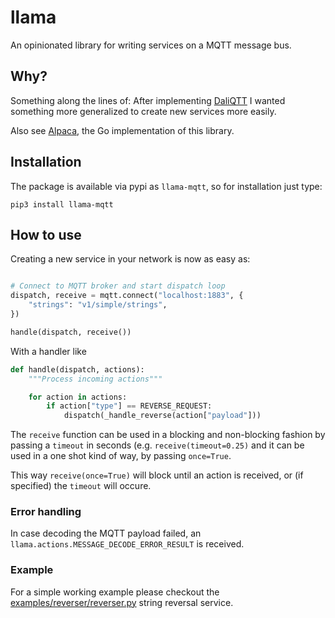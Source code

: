 # llama

An opinionated library for writing services on a MQTT message bus.


## Why?


Something along the lines of: After implementing [DaliQTT](https://github.com/cccb/daliqtt)
I wanted something more generalized to create new services more
easily.

Also see [Alpaca](https://github.com/cameliot/alpaca), the Go implementation
of this library.

## Installation

The package is available via pypi as `llama-mqtt`, so for installation
just type:

    pip3 install llama-mqtt

## How to use

Creating a new service in your network
is now as easy as:

```python

# Connect to MQTT broker and start dispatch loop
dispatch, receive = mqtt.connect("localhost:1883", {
    "strings": "v1/simple/strings",
})

handle(dispatch, receive())

```

With a handler like

```python
def handle(dispatch, actions):
    """Process incoming actions"""

    for action in actions:
        if action["type"] == REVERSE_REQUEST:
            dispatch(_handle_reverse(action["payload"]))

```

The `receive` function can be used in a blocking and non-blocking
fashion by passing a `timeout` in seconds (e.g. `receive(timeout=0.25)`
and it can be used in a one shot kind of way, by passing `once=True`.

This way `receive(once=True)` will block until an action is received,
or (if specified) the `timeout` will occure.


### Error handling

In case decoding the MQTT payload failed, an `llama.actions.MESSAGE_DECODE_ERROR_RESULT`
is received.

### Example

For a simple working example please checkout the [examples/reverser/reverser.py](https://github.com/cameliot/llama/blob/master/examples/reverser/reverser.py) string reversal service.


